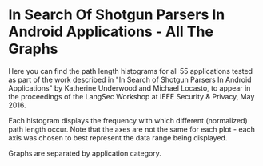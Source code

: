 # In Search Of Shotgun Parsers In Android Applications - All The Graphs

Here you can find the path length histograms for all 55 applications tested as part of the work described in "In Search of Shotgun Parsers In Android Applications" by Katherine Underwood and Michael Locasto, to appear in the proceedings of the LangSec Workshop at IEEE Security & Privacy, May 2016.

Each histogram displays the frequency with which different (normalized) path length occur. Note that the axes are not the same for each plot - each axis was chosen to best represent the data range being displayed.

Graphs are separated by application category.